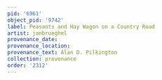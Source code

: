 ```yaml
---
pid: '6961'
object_pid: '9742'
label: Peasants and Hay Wagon on a Country Road
artist: janbrueghel
provenance_date:
provenance_location:
provenance_text: Alan D. Pilkington
collection: provenance
order: '2312'
---
```

